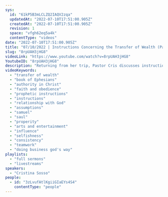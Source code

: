```yaml
---
sys:
  id: "61kP5B3mLCLZQ2IAQV2zqa"
  updatedAt: "2022-07-10T17:51:00.905Z"
  createdAt: "2022-07-10T17:51:00.905Z"
  revision: 1
  space: "vfgh62eq5a4k"
  contentType: "videos"
date: "2022-07-10T17:51:00.905Z"
title: "07/10/2022 | Instructions Concerning the Transfer of Wealth (Pastor Cristina Sosso)"
slug: "8rpUAH3jHG8"
videoLink: "https://www.youtube.com/watch?v=8rpUAH3jHG8"
YoutubeID: "8rpUAH3jHG8"
description: "Returning from her trip, Pastor Cris discusses instructions the Lord gave to her concerning the Transfer of Wealth, Influence, and Affluence from the Book of Ephesians. It is important for us to study these things and implement them in our life. It is the will of God that we all will prosper, and always remember we are called not just for ourselves, but our ministry needs to be for the profit of all. We are blessed to be a blessing. So let us ensure that our hearts become pure and that we step into obedience so that God can use us mightily. This sermon was delivered by Pastor Cristina Sosso at Freedom Fellowship Church International on July 10, 2022."
videoKeywords:
  - "transfer of wealth"
  - "book of Ephesians"
  - "authority in Christ"
  - "faith and obedience"
  - "prophetic instructions"
  - "instructions"
  - "relationship with God"
  - "assumptions"
  - "samuel"
  - "saul"
  - "properity"
  - "arts and entertainment"
  - "influence"
  - "selfishness"
  - "consistency"
  - "teamwork"
  - "doing business god's way"
playlists:
  - "full sermons"
  - "livestreams"
speakers:
  - "Cristina Sosso"
people:
  - id: "3zLvufAtlKgiiGIaEYs4S4"
    contentType: "people"
---
```


